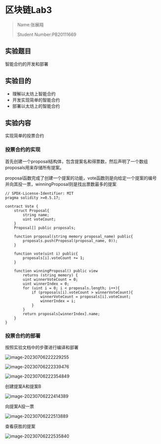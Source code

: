 # 区块链Lab3

> Name:张展翔
>
> Student Number:PB20111669

## 实验题目

智能合约的开发和部署

## 实验目的

- 理解以太坊上智能合约
- 开发实现简单的智能合约
- 部署以太坊上的智能合约

## 实验内容

实现简单的投票合约

### 投票合约的实现

首先创建一个proposal结构体，包含提案名和得票数，然后声明了一个数组proposals用来存储所有提案。

proposal函数完成了创建一个提案的功能，vote函数则是向给定一个提案的编号并向其投一票，winningProposal则是找出票数最多的提案

```solidity
// SPDX-License-Identifier: MIT
pragma solidity >=0.5.17;

contract Vote {
    struct Proposal{
        string name;
        uint voteCount;
    }
    Proposal[] public proposals;

    function proposal(string memory proposal_name) public{
        proposals.push(Proposal(proposal_name, 0));
    }
    
    function vote(uint i) public{
        proposals[i].voteCount += 1;
    }

    function winningProposal() public view 
        returns (string memory) {
        uint winnerVoteCount = 0;
        uint winnerIndex = 0;
        for (uint i = 0; i < proposals.length; i++){
            if (proposals[i].voteCount > winnerVoteCount){
                winnerVoteCount = proposals[i].voteCount;
                winnerIndex = i;
            }
        }
        return proposals[winnerIndex].name;
    }
}
```

### 投票合约的部署

按照实验文档中的步骤进行编译和部署

![image-20230706222229255](https://s2.loli.net/2023/07/06/MezxfNmgrGHv24o.png)

![image-20230706222339476](https://s2.loli.net/2023/07/06/ypWFH5iBoaOxc2U.png)

![image-20230706222354849](https://s2.loli.net/2023/07/06/kiDMOwHx84gsK2A.png)

创建提案A和提案B

![image-20230706222414389](https://s2.loli.net/2023/07/06/4WwILTtfhyUZKpg.png)

向提案A投一票

![image-20230706222513889](https://s2.loli.net/2023/07/06/HziBXqanFgxGhcJ.png)

查看获胜的提案

![image-20230706222535840](https://s2.loli.net/2023/07/06/W84hTtge6UAdKPp.png)